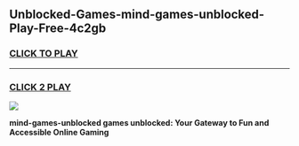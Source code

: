 
## Unblocked-Games-mind-games-unblocked-Play-Free-4c2gb
<h3>
<a href="https://premium76.site?title=mind-games-unblocked&ref=15A">CLICK TO PLAY</a></h3>
<hr>

<h3>
<a href="https://premium76.site?title=mind-games-unblocked&ref=15A">CLICK 2 PLAY</a>
  
</h3>

<a href="https://premium76.site?title=mind-games-unblocked&ref=15A"><img src="https://clearcache.store/games.png"></a>


**mind-games-unblocked games unblocked: Your Gateway to Fun and Accessible Online Gaming**
